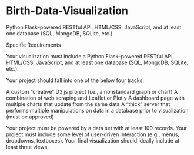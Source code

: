 # Birth-Data-Visualization
 Python Flask–powered RESTful API, HTML/CSS, JavaScript, and at least one database (SQL, MongoDB, SQLite, etc.).

Specific Requirements


Your visualization must include a Python Flask–powered RESTful API, HTML/CSS, JavaScript, and at least one database (SQL, MongoDB, SQLite, etc.). 

Your project should fall into one of the below four tracks: 


A custom “creative” D3.js project (i.e., a nonstandard graph or chart)
A combination of web scraping and Leaflet or Plotly
A dashboard page with multiple charts that update from the same data
A “thick” server that performs multiple manipulations on data in a database prior to visualization (must be approved)


Your project must be powered by a data set with at least 100 records.
Your project must include some level of user-driven interaction (e.g., menus, dropdowns, textboxes).
Your final visualization should ideally include at least three views.
